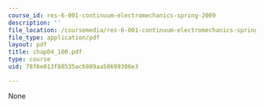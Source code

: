 ```yaml
---
course_id: res-6-001-continuum-electromechanics-spring-2009
description: ''
file_location: /coursemedia/res-6-001-continuum-electromechanics-spring-2009/78f6e013f88535ac6889aa58699306e3_chap04_100.pdf
file_type: application/pdf
layout: pdf
title: chap04_100.pdf
type: course
uid: 78f6e013f88535ac6889aa58699306e3

---
```

None